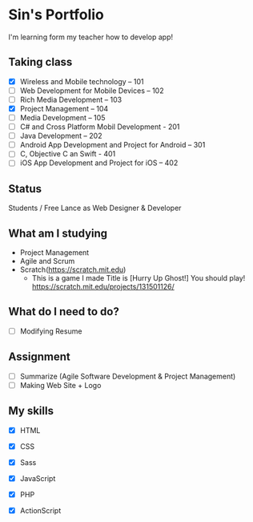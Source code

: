 # Sin's Portfolio

I'm learning form my teacher how to develop app!

## Taking class
- [x] Wireless and Mobile technology – 101
- [ ] Web Development for Mobile Devices – 102
- [ ] Rich Media Development – 103
- [x] Project Management – 104
- [ ] Media Development – 105
- [ ] C# and Cross Platform Mobil Development - 201
- [ ] Java Development – 202
- [ ] Android App Development and Project for Android – 301
- [ ] C, Objective C an Swift - 401
- [ ] iOS App Development and Project for iOS – 402

## Status
Students / Free Lance as Web Designer & Developer

## What am I studying
- Project Management
- Agile and Scrum
- Scratch(https://scratch.mit.edu)
  - This is a game I made
    Title is [Hurry Up Ghost!] You should play!
https://scratch.mit.edu/projects/131501126/

## What do I need to do?
- [ ] Modifying Resume

## Assignment
- [ ] Summarize (Agile Software Development & Project Management)
- [ ] Making Web Site + Logo

## My skills
- [x] HTML
- [x] CSS
- [x] Sass
- [x] JavaScript
- [x] PHP
- [x] ActionScript



